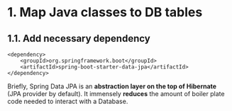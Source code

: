 # 1. Map Java classes to DB tables

## 1.1. Add necessary dependency

```
<dependency>
    <groupId>org.springframework.boot</groupId>
    <artifactId>spring-boot-starter-data-jpa</artifactId>
</dependency>
```

Briefly, Spring Data JPA is an **abstraction layer on the top of Hibernate** (JPA provider by default).
It immensely **reduces** the amount of boiler plate code needed to interact with a Database.
